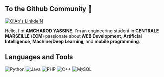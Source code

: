 ## To the Github Community 👋



<p>
  <a href="https://www.linkedin.com/in/amcharod/" target="_blank"><img alt="OiAb's LinkdeIN" src="https://img.shields.io/badge/linkedin-%230077B5.svg?&style=for-the-badge&logo=linkedin&logoColor=white" /></a>
</p>




Hello, I'm **AMCHAROD YASSINE**. I'm an engineering student in **CENTRALE MARSEILLE** (**ECM**) passionate about **WEB Development**, **Artificial Intelligence**, **Machine/Deep Learning**, and **mobile programming**.

  ## Languages and Tools 
![Python](https://img.shields.io/badge/-Python-black?style=flat-square&logo=Python) 
![Java](https://img.shields.io/badge/-java-E34A86?style=flat-square&logo=java)
![PHP](https://img.shields.io/badge/-php-black?style=flat-square&logo=php)
![C++](https://img.shields.io/badge/-C++-00599C?style=flat-square&logo=c++)
![MySQL](https://img.shields.io/badge/-MYSQL-black?style=flat-square&logo=mysql)




